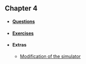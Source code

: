 ## Chapter 4

* #### [Questions](https://github.com/RiccardoMPesce/PythonDS3-Selected-Assignments/blob/main/chapter4/chapter4_questions.ipynb)

* #### [Exercises](https://github.com/RiccardoMPesce/PythonDS3-Selected-Assignments/blob/main/chapter4/chapter4_exercises.ipynb)

* #### Extras
    * [Modification of the simulator](https://github.com/RiccardoMPesce/PythonDS3-Selected-Assignments/blob/main/chapter4/enhanced_printer.ipynb)